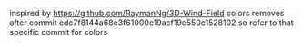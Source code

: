 inspired by https://github.com/RaymanNg/3D-Wind-Field
colors removes after commit cdc7f8144a68e3f61000e19acf19e550c1528102
so refer to that specific commit for colors
